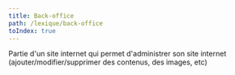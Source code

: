 ```yaml
---
title: Back-office
path: /lexique/back-office
toIndex: true
---
```


Partie d'un site internet qui permet d'administrer son site internet (ajouter/modifier/supprimer des contenus, des images, etc)
